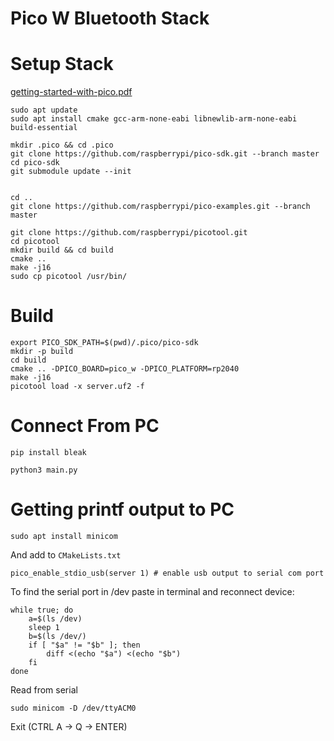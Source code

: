 # Pico W Bluetooth Stack

# Setup Stack
[getting-started-with-pico.pdf](https://datasheets.raspberrypi.com/pico/getting-started-with-pico.pdf)

```console
sudo apt update
sudo apt install cmake gcc-arm-none-eabi libnewlib-arm-none-eabi build-essential

mkdir .pico && cd .pico
git clone https://github.com/raspberrypi/pico-sdk.git --branch master
cd pico-sdk
git submodule update --init


cd ..
git clone https://github.com/raspberrypi/pico-examples.git --branch master

git clone https://github.com/raspberrypi/picotool.git
cd picotool
mkdir build && cd build
cmake ..
make -j16
sudo cp picotool /usr/bin/
```

# Build
```console
export PICO_SDK_PATH=$(pwd)/.pico/pico-sdk
mkdir -p build
cd build
cmake .. -DPICO_BOARD=pico_w -DPICO_PLATFORM=rp2040
make -j16
picotool load -x server.uf2 -f
```

# Connect From PC
```
pip install bleak
```

```
python3 main.py
```


# Getting printf output to PC
```
sudo apt install minicom
```
And add to `CMakeLists.txt`
```
pico_enable_stdio_usb(server 1) # enable usb output to serial com port
```

To find the serial port in /dev paste in terminal and reconnect device:
```
while true; do
    a=$(ls /dev)
    sleep 1
    b=$(ls /dev/)
    if [ "$a" != "$b" ]; then
        diff <(echo "$a") <(echo "$b")
    fi
done
```

Read from serial
```
sudo minicom -D /dev/ttyACM0
```

Exit (CTRL A -> Q -> ENTER)